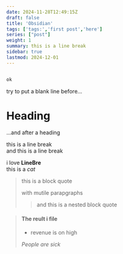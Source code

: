 ```yaml
---
date: 2024-11-28T12:49:15Z
draft: false
title: 'Obsidian'
tags: ['tags:','first post','here']
series: ["post"]
weight: 1
summary: this is a line break 
sidebar: true
lastmod: 2024-12-01
---
```


```python

ok
```

try to put a blank line
before...

# Heading

...and after a heading

this is a line break  
and this is a line break  

i love __LineBre__   
this is a *cat*

> this is a block quote
>
> with mutile parapgraphs
> 
> > and this is a nested block quote

>  #### The reult i file
>
> - revenue is on high
>
> *People are sick*